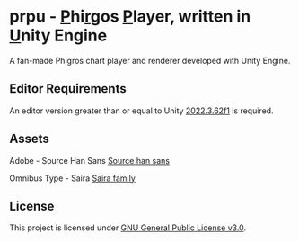 # prpu -  <ins>P</ins>hi<ins>r</ins>gos <ins>P</ins>layer, written in <ins>U</ins>nity Engine

A fan-made Phigros chart player and renderer developed with Unity Engine.

## Editor Requirements

An editor version greater than or equal to Unity [2022.3.62f1](https://unity.cn/release-notes/lts/2021/2022.3.62f1) is required.

## Assets

Adobe - Source Han Sans [Source han sans](https://github.com/adobe-fonts/source-han-sans)

Omnibus Type - Saira [Saira family](https://github.com/Omnibus-Type/Saira)

## License

This project is licensed under [GNU General Public License v3.0](LICENSE).